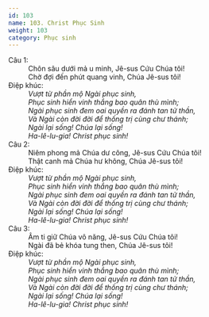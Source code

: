 ```yaml
---
id: 103
name: 103. Christ Phục Sinh
weight: 103
category: Phục sinh
---
```

<dl><dt>Câu 1:</dt><dd data-verse="1"> Chôn sâu dưới mả u minh, Jê-sus Cứu Chúa tôi! <br/>Chờ đợi đến phút quang vinh, Chúa Jê-sus tôi! </dd><dt>Điệp khúc:</dt><dd data-chorus="1"><em>Vượt từ phần mộ Ngài phục sinh, <br/>Phục sinh hiển vinh thắng bao quân thù mình; <br/>Ngài phục sinh đem oai quyền ra đánh tan tử thần, <br/>Và Ngài còn đời đời để thống trị cùng chư thánh; <br/>Ngài lại sống! Chúa lại sống! <br/>Ha-lê-lu-gia! Christ phục sinh! </em></dd><dt>Câu 2:</dt><dd data-verse="2"> Niêm phong mả Chúa dư công, Jê-sus Cứu Chúa tôi! <br/>Thật canh mả Chúa hư không, Chúa Jê-sus tôi! </dd><dt>Điệp khúc:</dt><dd data-chorus="1"><em>Vượt từ phần mộ Ngài phục sinh, <br/>Phục sinh hiển vinh thắng bao quân thù mình; <br/>Ngài phục sinh đem oai quyền ra đánh tan tử thần, <br/>Và Ngài còn đời đời để thống trị cùng chư thánh; <br/>Ngài lại sống! Chúa lại sống! <br/>Ha-lê-lu-gia! Christ phục sinh! </em></dd><dt>Câu 3:</dt><dd data-verse="3">Âm ti giữ Chúa vô năng, Jê-sus Cứu Chúa tôi! <br/>Ngài đã bẻ khóa tung then, Chúa Jê-sus tôi! </dd><dt>Điệp khúc:</dt><dd data-chorus="1"><em>Vượt từ phần mộ Ngài phục sinh, <br/>Phục sinh hiển vinh thắng bao quân thù mình; <br/>Ngài phục sinh đem oai quyền ra đánh tan tử thần, <br/>Và Ngài còn đời đời để thống trị cùng chư thánh; <br/>Ngài lại sống! Chúa lại sống! <br/>Ha-lê-lu-gia! Christ phục sinh! </em></dd></dl>
